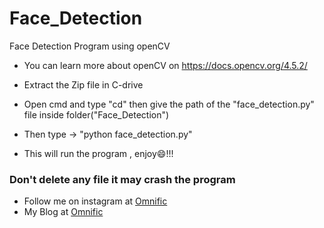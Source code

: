 # Face_Detection
Face Detection Program using openCV

* You can learn more about openCV on https://docs.opencv.org/4.5.2/

* Extract the Zip file in C-drive
* Open cmd and type "cd" then give the path of the "face_detection.py" file inside folder("Face_Detection")
* Then type -> "python face_detection.py"
* This will run the program , enjoy😄!!!  

### Don't delete any file it may crash the program
* Follow me on instagram at [Omnific](https://www.instagram.com/omni_fic/)
* My Blog at [Omnific](http://0mnific.blogspot.com/)

